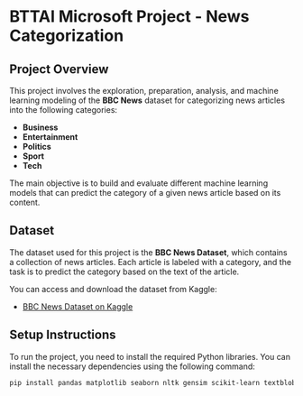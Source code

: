 # BTTAI Microsoft Project - News Categorization

## Project Overview

This project involves the exploration, preparation, analysis, and machine learning modeling of the **BBC News** dataset for categorizing news articles into the following categories:

- **Business**
- **Entertainment**
- **Politics**
- **Sport**
- **Tech**

The main objective is to build and evaluate different machine learning models that can predict the category of a given news article based on its content. 

## Dataset

The dataset used for this project is the **BBC News Dataset**, which contains a collection of news articles. Each article is labeled with a category, and the task is to predict the category based on the text of the article.

You can access and download the dataset from Kaggle:

- [BBC News Dataset on Kaggle](https://www.kaggle.com/datasets/hgultekin/bbcnewsarchive)

## Setup Instructions

To run the project, you need to install the required Python libraries. You can install the necessary dependencies using the following command:

```bash
pip install pandas matplotlib seaborn nltk gensim scikit-learn textblob transformers torch datasets
